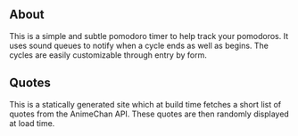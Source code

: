 ## About
This is a simple and subtle pomodoro timer to help track your pomodoros. It uses sound queues to notify when a cycle ends as well as begins. The cycles are easily customizable through entry by form.

## Quotes
This is a statically generated site which at build time fetches a short list of quotes from the AnimeChan API. These quotes are then randomly displayed at load time.

